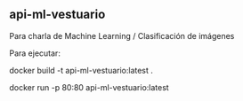 api-ml-vestuario
----------------
Para charla de Machine Learning / Clasificación de imágenes

Para ejecutar:

docker build -t api-ml-vestuario:latest .

docker run -p 80:80 api-ml-vestuario:latest
